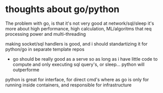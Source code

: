 # thoughts about go/python

The problem with go, is that it's not very good at network/sql/sleep
it's more about high performance, high calculation, ML/algoritms 
that req processing power and multi-threading

making socket/sql handlers is good, and i should standartizing it for python/go 
in separate template repos

* go should be really good as a serve
so as long as i have little code to compute and only executing sql query's, or sleep... 
python will outperforme

python is great for interface, for direct cmd's
where as go is only for running inside containers, and responsible for infrastructure

